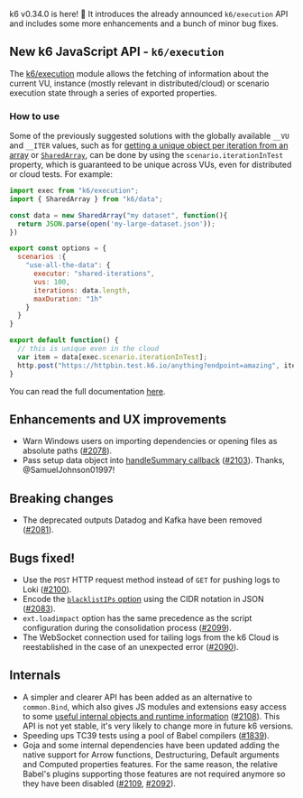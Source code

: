 k6 v0.34.0 is here! :tada: It introduces the already announced `k6/execution` API and includes some more enhancements and a bunch of minor bug fixes.

## New k6 JavaScript API - `k6/execution`

The [k6/execution](https://k6.io/docs/javascript-api/k6-execution) module allows the fetching of information about the current VU, instance (mostly relevant in distributed/cloud) or scenario execution state through a series of exported properties.

### How to use

Some of the previously suggested solutions with the globally available `__VU` and `__ITER` values, such as for [getting a unique object per iteration from an array](https://community.k6.io/t/when-parameterizing-data-how-do-i-not-use-the-same-data-more-than-once-in-a-test/42/2) or [`SharedArray`](https://k6.io/docs/javascript-api/k6-data/sharedarray/), can be done by using the `scenario.iterationInTest` property, which is guaranteed to be unique across VUs, even for distributed or cloud tests. For example:

```js
import exec from "k6/execution";
import { SharedArray } from "k6/data";

const data = new SharedArray("my dataset", function(){
  return JSON.parse(open('my-large-dataset.json'));
})

export const options = {
  scenarios :{
    "use-all-the-data": {
      executor: "shared-iterations",
      vus: 100,
      iterations: data.length,
      maxDuration: "1h"
    }
  }
}

export default function() {
  // this is unique even in the cloud
  var item = data[exec.scenario.iterationInTest];
  http.post("https://httpbin.test.k6.io/anything?endpoint=amazing", item)
}
```

You can read the full documentation [here](https://k6.io/docs/javascript-api/k6-execution).

## Enhancements and UX improvements

* Warn Windows users on importing dependencies or opening files as absolute paths ([#2078](https://github.com/grafana/k6/pull/2078)).
* Pass setup data object into [handleSummary callback](https://k6.io/docs/results-visualization/end-of-test-summary/#handlesummary-callback) ([#2103](https://github.com/grafana/k6/pull/2103)). Thanks, @SamuelJohnson01997!

## Breaking changes

* The deprecated outputs Datadog and Kafka have been removed ([#2081](https://github.com/grafana/k6/pull/2081)).

## Bugs fixed!

* Use the `POST` HTTP request method instead of `GET` for pushing logs to Loki ([#2100](https://github.com/grafana/k6/pull/2100)).
* Encode the [`blacklistIPs` option](https://k6.io/docs/using-k6/options/#blacklist-ips) using the CIDR notation in JSON ([#2083](https://github.com/grafana/k6/pull/2083)).
* `ext.loadimpact` option has the same precedence as the script configuration during the consolidation process ([#2099](https://github.com/grafana/k6/pull/2099)).
* The WebSocket connection used for tailing logs from the k6 Cloud is reestablished in the case of an unexpected error ([#2090](https://github.com/grafana/k6/pull/2090)).

## Internals

* A simpler and clearer API has been added as an alternative to `common.Bind`, which also gives JS modules and extensions easy access to some [useful internal objects and runtime information](https://pkg.go.dev/github.com/uvite/u8@v0.34.0/js/modules#Instance) ([#2108](https://github.com/grafana/k6/pull/2108)). This API is not yet stable, it's very likely to change more in future k6 versions.
* Speeding ups TC39 tests using a pool of Babel compilers ([#1839](https://github.com/grafana/k6/pull/1839)).
* Goja and some internal dependencies have been updated adding the native support for Arrow functions, Destructuring, Default arguments and Computed properties features. For the same reason, the relative Babel's plugins supporting those features are not required anymore so they have been disabled ([#2109](https://github.com/grafana/k6/pull/2109), [#2092](https://github.com/grafana/k6/pull/2092)).
